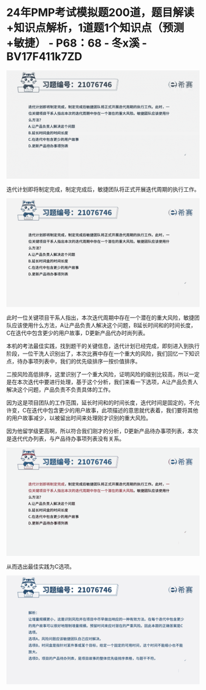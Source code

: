 # 24年PMP考试模拟题200道，题目解读+知识点解析，1道题1个知识点（预测+敏捷） - P68：68 - 冬x溪 - BV17F411k7ZD

![](img/7ac5caee52e8c23da2757744907674de_0.png)

迭代计划即将制定完成，制定完成后，敏捷团队将正式开展迭代周期的执行工作。

![](img/7ac5caee52e8c23da2757744907674de_2.png)

此时一位关键项目干系人指出，本次迭代周期中存在一个潜在的重大风险，敏捷团队应该使用什么方法，A让产品负责人解决这个问题，B延长时间和的时间长度，C在迭代中包含更少的用户故事，D更新产品代办时尚列表。

本机的考法最佳实践，找到题干的关键信息，迭代计划已经完成，即刻进入到执行阶段，一位干洗人识别出了，本次比赛中存在一个重大的风险，我们回忆一下知识点，待办事项列表中，我们的优先级排序一按价值排序。

二按风险高低排序，这里识别了一个重大风险，证明风险的级别比较高，所以一定是在本次迭代中要进行处理，基于这个分析，我们来看一下选项，A让产品负责人解决这个问题，产品负责不负责具体的工作。

因为这是项目团队的工作范围，延长时间和的时间长度，迭代时间是固定的，不允许变，C在迭代中包含更少的用户故事，此项描述的意思就代表着，我们要将其他的用户故事减少，以被留出时间来处理刚才识别的重大风险。

因为他留学级更高啊，所以符合我们刚才的分析，D更新产品待办事项列表，本次是迭代代办列表，与产品待办事项列表没有关系。



![](img/7ac5caee52e8c23da2757744907674de_4.png)

从而选出最佳实践为C选项。

![](img/7ac5caee52e8c23da2757744907674de_6.png)